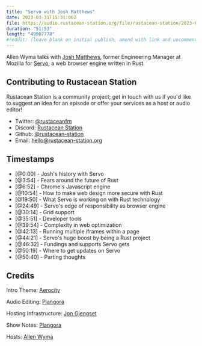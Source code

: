 ```yaml
---
title: "Servo with Josh Matthews"
date: 2023-03-31T15:31:00Z
file: https://audio.rustacean-station.org/file/rustacean-station/2023-03-31-josh-matthews.mp3
duration: "51:53"
length: "49807778"
#reddit: (leave blank on initial publish, amend with link and uncomment this line after Reddit thread has been posted)
---
```

Allen Wyma talks with [Josh Matthews](https://www.linkedin.com/in/joshuadmatthews/), former Engineering Manager at Mozilla for [Servo](https://servo.org/), a web browser engine written in Rust.

## Contributing to Rustacean Station

Rustacean Station is a community project; get in touch with us if you'd like to suggest an idea for an episode or offer your services as a host or audio editor!

- Twitter: [@rustaceanfm](https://twitter.com/rustaceanfm)
- Discord: [Rustacean Station](https://discord.gg/cHc3Gyc)
- Github: [@rustacean-station](https://github.com/rustacean-station/)
- Email: [hello@rustacean-station.org](mailto:hello@rustacean-station.org)

## Timestamps
- [@0:00] - Josh's history with Servo
- [@3:54] - Fears around the future of Rust
- [@6:52] - Chrome's Javascript engine
- [@10:54] - How to make web design more secure with Rust
- [@19:50] - What Servo is working on with Rust technology
- [@24:49] - Servo's edge of responsibility as browser engine
- [@30:14] - Grid support
- [@35:51] - Developer tools
- [@39:54] - Complexity in web optimization
- [@42:13] - Running multiple iframes within a page
- [@44:21] - Servo's huge boost by being a Rust project
- [@46:32] - Fundings and supports Servo gets
- [@50:19] - Where to get updates on Servo
- [@50:40] - Parting thoughts

## Credits
Intro Theme: [Aerocity](https://twitter.com/AerocityMusic)

Audio Editing: [Plangora](https://twitter.com/plangora)

Hosting Infrastructure: [Jon Gjengset](https://twitter.com/jonhoo/)

Show Notes: [Plangora](https://twitter.com/plangora)

Hosts: [Allen Wyma](https://twitter.com/allenwyma)
